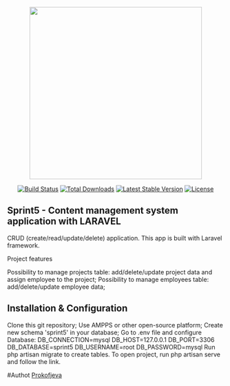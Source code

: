 <p align="center"><a href="https://laravel.com" target="_blank"><img src="https://raw.githubusercontent.com/laravel/art/master/logo-lockup/5%20SVG/2%20CMYK/1%20Full%20Color/laravel-logolockup-cmyk-red.svg" width="400"></a></p>

<p align="center">
<a href="https://travis-ci.org/laravel/framework"><img src="https://travis-ci.org/laravel/framework.svg" alt="Build Status"></a>
<a href="https://packagist.org/packages/laravel/framework"><img src="https://img.shields.io/packagist/dt/laravel/framework" alt="Total Downloads"></a>
<a href="https://packagist.org/packages/laravel/framework"><img src="https://img.shields.io/packagist/v/laravel/framework" alt="Latest Stable Version"></a>
<a href="https://packagist.org/packages/laravel/framework"><img src="https://img.shields.io/packagist/l/laravel/framework" alt="License"></a>
</p>

## Sprint5 - Content management system application with LARAVEL


CRUD (create/read/update/delete) application. This app is built with Laravel framework.

Project features


Possibility to manage projects table: add/delete/update project data and assign employee to the project;
Possibility to manage employees table: add/delete/update employee data;

## Installation & Configuration

Clone this git repository;
Use AMPPS or other open-source platform;
Create new schema 'sprint5' in your database;
Go to .env file and configure Database: DB_CONNECTION=mysql
DB_HOST=127.0.0.1
DB_PORT=3306
DB_DATABASE=sprint5
DB_USERNAME=root
DB_PASSWORD=mysql
Run php artisan migrate to create tables.
To open project, run php artisan serve and follow the link.

#Authot
[Prokofjeva](https://github.com/sunshinepro)
